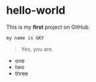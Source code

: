 # hello-world
This is my **first** project on GitHub.
  ```
  my name is GKY
  ```
> Yes, you are.
- one
- two
- three
